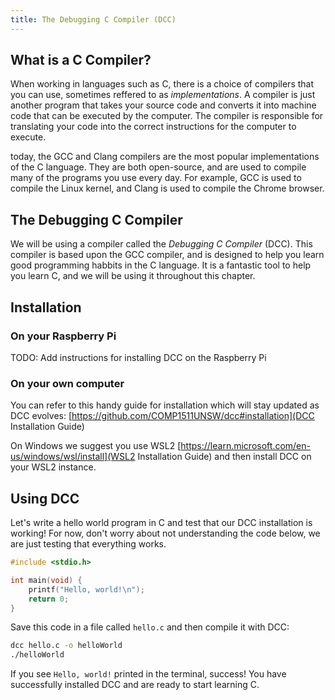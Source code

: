 ```yaml
---
title: The Debugging C Compiler (DCC)
---
```


## What is a C Compiler?

When working in languages such as C, there is a choice of compilers that you can use, sometimes reffered to as *implementations*. A compiler is just another program that takes your source code and converts it into machine code that can be executed by the computer. The compiler is responsible for translating your code into the correct instructions for the computer to execute.

today, the GCC and Clang compilers are the most popular implementations of the C language. They are both open-source, and are used to compile many of the programs you use every day. For example, GCC is used to compile the Linux kernel, and Clang is used to compile the Chrome browser.

## The Debugging C Compiler

We will be using a compiler called the *Debugging C Compiler* (DCC). This compiler is based upon the GCC compiler, and is designed to help you learn good programming habbits in the C language. It is a fantastic tool to help you learn C, and we will be using it throughout this chapter.

## Installation

### On your Raspberry Pi

TODO: Add instructions for installing DCC on the Raspberry Pi

### On your own computer

You can refer to this handy guide for installation which will stay updated as DCC evolves: [https://github.com/COMP1511UNSW/dcc#installation](DCC Installation Guide)

On Windows we suggest you use WSL2 [https://learn.microsoft.com/en-us/windows/wsl/install](WSL2 Installation Guide) and then install DCC on your WSL2 instance.

## Using DCC

Let's write a hello world program in C and test that our DCC installation is working! For now, don't worry about not understanding the code below, we are just testing that everything works.

```c
#include <stdio.h>

int main(void) {
    printf("Hello, world!\n");
    return 0;
}
```

Save this code in a file called `hello.c` and then compile it with DCC:

```bash
dcc hello.c -o helloWorld
./helloWorld
```

If you see `Hello, world!` printed in the terminal, success! You have successfully installed DCC and are ready to start learning C.
